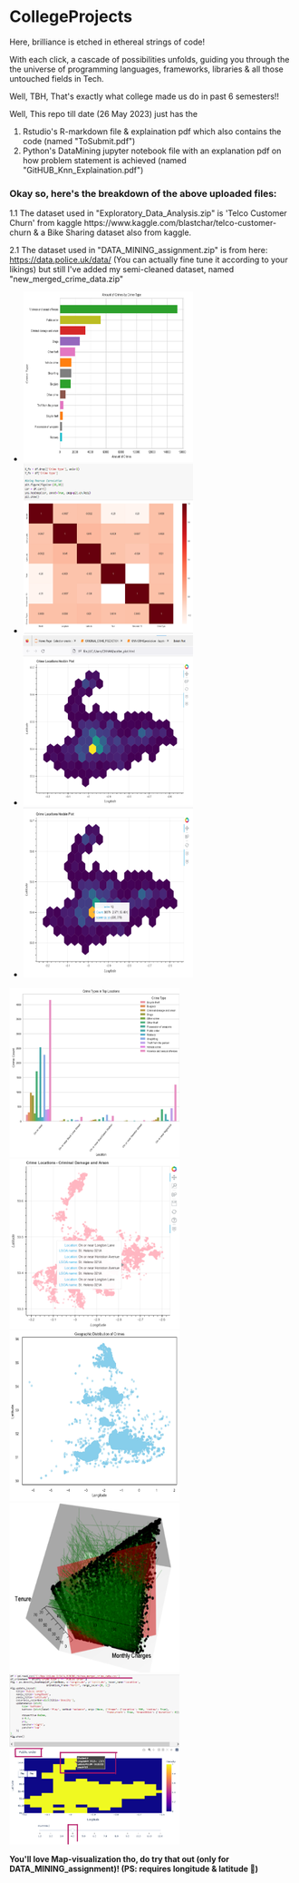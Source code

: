 # CollegeProjects
Here, brilliance is etched in ethereal strings of code!

With each click, a cascade of possibilities unfolds, guiding you through the the universe of 
programming languages, frameworks, libraries & all those untouched fields in Tech.

Well, TBH, That's exactly what college made us do in past 6 semesters!!

Well, This repo till date (26 May 2023) just has the 
  1. Rstudio's R-markdown file & explaination pdf which also contains the code (named "ToSubmit.pdf")
  2. Python's DataMining jupyter notebook file with an explanation pdf on how problem statement is achieved (named "GitHUB_Knn_Explaination.pdf")

<h3>Okay so, here's the breakdown of the above uploaded files: </h3>
1.1 The dataset used in "Exploratory_Data_Analysis.zip" is 'Telco Customer Churn' from kaggle https://www.kaggle.com/blastchar/telco-customer-churn & a Bike Sharing dataset also from kaggle.



2.1 The dataset used in "DATA_MINING_assignment.zip" is from here: https://data.police.uk/data/ (You can actually fine tune it according to your likings) but still I've added my semi-cleaned dataset, named "new_merged_crime_data.zip"
- <img src="https://github.com/Kgotta-contribute/CollegeProjects/blob/main/Images/20.png?raw=true" alt="Image Description" width="300" height="300">
- <img src="https://github.com/Kgotta-contribute/CollegeProjects/blob/main/Images/29.png?raw=true" alt="Image Description" width="300" height="300">
- <img src="https://github.com/Kgotta-contribute/CollegeProjects/blob/main/Images/39.png?raw=true" alt="Image Description" width="300" height="300">
- <img src="https://github.com/Kgotta-contribute/CollegeProjects/blob/main/Images/40.png?raw=true" alt="Image Description" width="300" height="300">
<img src="https://github.com/Kgotta-contribute/CollegeProjects/blob/main/Images/41.png?raw=true" alt="Image Description" width="300" height="300">
<img src="https://github.com/Kgotta-contribute/CollegeProjects/blob/main/Images/48.png?raw=true" alt="Image Description" width="300" height="300">
<img src="https://github.com/Kgotta-contribute/CollegeProjects/blob/main/Images/65.png?raw=true" alt="Image Description" width="300" height="300">
<img src="https://github.com/Kgotta-contribute/CollegeProjects/blob/main/Images/36.png?raw=true" alt="Image Description" width="300" height="300">
<img src="https://github.com/Kgotta-contribute/CollegeProjects/blob/main/Images/72.png?raw=true" alt="Image Description" width="300" height="300">

<strong>You'll love Map-visualization tho, do try that out (only for DATA_MINING_assignment)! (PS: requires longitude & latitude 🤩)</strong>


